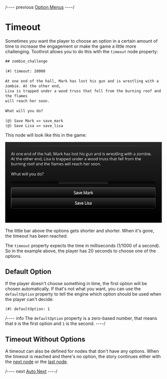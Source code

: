
/---- previous
[Option Menus](option-menus.md)
----/

# Timeout

Sometimes you want the player to choose an option in a certain amount of time to increase
the engagement or make the game a little more challenging. Toothrot allows you to do this
with the `timeout` node property:

```toothrot
## zombie_challenge

(#) timeout: 20000

At one end of the hall, Mark has lost his gun and is wrestling with a zombie. At the other end,
Lisa is trapped under a wood truss that fell from the burning roof and the flames
will reach her soon.

What will you do?

(@) Save Mark => save_mark
(@) Save Lisa => save_lisa
```

This node will look like this in the game:

![Zombies attack!](../../images/option-timeout-example.png)

The little bar above the options gets shorter and shorter. When it's gone, the timeout has been
reached.

The `timeout` property expects the time in milliseconds (1/1000 of a second). So in the example
above, the player has 20 seconds to choose one of the options.

## Default Option

If the player doesn't choose something in time, the first option will be chosen automatically.
If that's not what you want, you can use the `defaultOption` property to tell the engine
which option should be used when the player can't decide:

```toothrot
(#) defaultOption: 1
```

/---- info
The `defaultOption` property is a zero-based number, that means that `0` is the first option
and `1` is the second.
----/

## Timeout Without Options

A timeout can also be defined for nodes that don't have any options. When the timeout is reached
and there's no option, the story continues either with the [next node](next-node.md) or
the [last node](return-to-last.md).

/---- next
[Auto Next](auto-next.md)
----/
